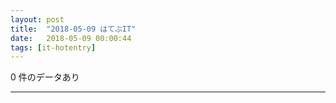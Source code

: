 ```yaml
---
layout: post
title:  "2018-05-09 はてぶIT"
date:   2018-05-09 00:00:44
tags: [it-hotentry]
---
```

0 件のデータあり

<hr>

